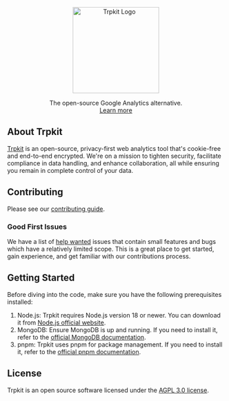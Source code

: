 <p align="center" style="margin-top: 48px">
    <a href="https://github.com/trpkit/trpkit">
        <img width="200px" src="https://trpkit.com/branding/logo.svg" alt="Trpkit Logo">
    </a>
</p>
<p align="center">
    The open-source Google Analytics alternative.
    <br />
    <a href="https://trpkit.com">Learn more</a>
</p>

## About Trpkit

[Trpkit](https://trpkit.com) is an open-source, privacy-first web analytics tool that's cookie-free and end-to-end encrypted. We're on a mission to tighten security, facilitate compliance in data handling, and enhance collaboration, all while ensuring you remain in complete control of your data.

## Contributing

Please see our [contributing guide](.github/CONTRIBUTING.md).

### Good First Issues

We have a list of [help wanted](https://github.com/trpkit/trpkit/issues?q=is%3Aopen+is%3Aissue+label%3A%22good+first+issue%22) issues that contain small features and bugs which have a relatively limited scope. This is a great place to get started, gain experience, and get familiar with our contributions process.

## Getting Started

Before diving into the code, make sure you have the following prerequisites installed:

1. Node.js: Trpkit requires Node.js version 18 or newer. You can download it from [Node.js official website](https://nodejs.org/).
2. MongoDB: Ensure MongoDB is up and running. If you need to install it, refer to the [official MongoDB documentation](https://docs.mongodb.com/manual/installation/).
3. pnpm: Trpkit uses pnpm for package management. If you need to install it, refer to the [official pnpm documentation](https://pnpm.io/installation).

## License

Trpkit is an open source software licensed under the [AGPL 3.0 license](LICENSE).
